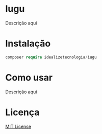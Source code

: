 Iugu
==============

Descrição aqui

Instalação
==============
```php
composer require idealizetecnologia/iugu
```

Como usar
==============
Descrição aqui

Licença
==============

[MIT License](http://zenorocha.mit-license.org/)